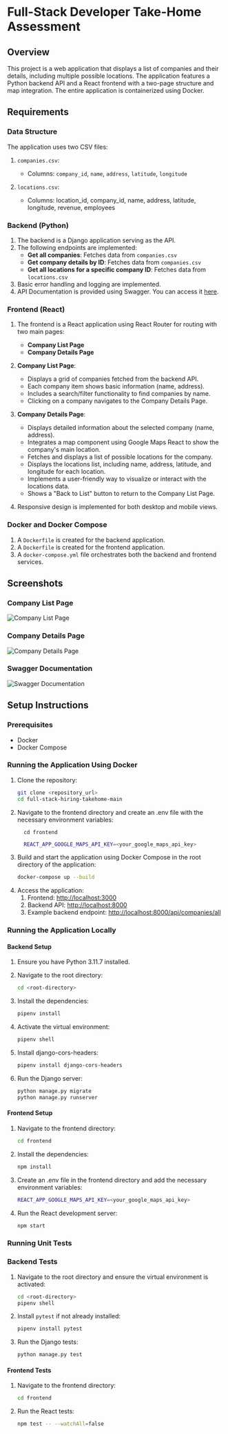 # Full-Stack Developer Take-Home Assessment

## Overview

This project is a web application that displays a list of companies and their details, including multiple possible locations. The application features a Python backend API and a React frontend with a two-page structure and map integration. The entire application is containerized using Docker.

## Requirements

### Data Structure

The application uses two CSV files:

1. `companies.csv`:
   - Columns: `company_id`, `name`, `address`, `latitude`, `longitude`

2. `locations.csv`:
   - Columns: location_id, company_id, name, address, latitude, longitude, revenue, employees

### Backend (Python)

1. The backend is a Django application serving as the API.
2. The following endpoints are implemented:
   - **Get all companies**: Fetches data from `companies.csv`
   - **Get company details by ID**: Fetches data from `companies.csv`
   - **Get all locations for a specific company ID**: Fetches data from `locations.csv`
3. Basic error handling and logging are implemented.
4. API Documentation is provided using Swagger. You can access it [here](https://app.swaggerhub.com/apis/CHINMAYGULHANE_1/Company/1.0.0#/).

### Frontend (React)

1. The frontend is a React application using React Router for routing with two main pages:
   - **Company List Page**
   - **Company Details Page**

2. **Company List Page**:
   - Displays a grid of companies fetched from the backend API.
   - Each company item shows basic information (name, address).
   - Includes a search/filter functionality to find companies by name.
   - Clicking on a company navigates to the Company Details Page.

3. **Company Details Page**:
   - Displays detailed information about the selected company (name, address).
   - Integrates a map component using Google Maps React to show the company's main location.
   - Fetches and displays a list of possible locations for the company.
   - Displays the locations list, including name, address, latitude, and longitude for each location.
   - Implements a user-friendly way to visualize or interact with the locations data.
   - Shows a "Back to List" button to return to the Company List Page.

4. Responsive design is implemented for both desktop and mobile views.

### Docker and Docker Compose

1. A `Dockerfile` is created for the backend application.
2. A `Dockerfile` is created for the frontend application.
3. A `docker-compose.yml` file orchestrates both the backend and frontend services.

## Screenshots

### Company List Page
![Company List Page](./data/screenshots/Company_List_Page.png)

### Company Details Page
![Company Details Page](./data/screenshots/Company_Details_Page.png)

### Swagger Documentation
![Swagger Documentation](./data/screenshots/Swagger_Documentation.png)


## Setup Instructions

### Prerequisites

- Docker
- Docker Compose

### Running the Application Using Docker

1. Clone the repository:
   ```sh
   git clone <repository_url>
   cd full-stack-hiring-takehome-main
2. Navigate to the frontend directory and create an .env file with the necessary environment variables:
    ```sc
      cd frontend
    ```  
    ```sh
      REACT_APP_GOOGLE_MAPS_API_KEY=<your_google_maps_api_key>
    ```
3. Build and start the application using Docker Compose in the root directory of the application:
   ```sh
   docker-compose up --build
4. Access the application:
    1. Frontend: [http://localhost:3000](http://localhost:3000)
    2. Backend API: [http://localhost:8000](http://localhost:8000)
    3. Example backend endpoint: [http://localhost:8000/api/companies/all](http://localhost:8000/api/companies/all)

### Running the Application Locally

#### Backend Setup

1. Ensure you have Python 3.11.7 installed.

2. Navigate to the root directory:
    ```sh
    cd <root-directory>
    ```

3. Install the dependencies:
    ```sh
    pipenv install
    ```

4. Activate the virtual environment:
    ```sh
    pipenv shell
    ```
5. Install django-cors-headers:
    ```sh
    pipenv install django-cors-headers
    ```

6. Run the Django server:
    ```sh
    python manage.py migrate
    python manage.py runserver
    ```

#### Frontend Setup

1. Navigate to the frontend directory:
    ```sh
    cd frontend
    ```

2. Install the dependencies:
    ```sh
    npm install
    ```

3. Create an .env file in the frontend directory and add the necessary environment variables:
    ```sh
    REACT_APP_GOOGLE_MAPS_API_KEY=<your_google_maps_api_key>
    ```

4. Run the React development server:
    ```sh
    npm start
    ```

### Running Unit Tests

### Backend Tests

1. Navigate to the root directory and ensure the virtual environment is activated:
    ```sh
    cd <root-directory>
    pipenv shell
    ```

2. Install `pytest` if not already installed:
    ```sh
    pipenv install pytest
    ```

3. Run the Django tests:
    ```sh
    python manage.py test
    ```

#### Frontend Tests

1. Navigate to the frontend directory:
    ```sh
    cd frontend
    ```

2. Run the React tests:
    ```sh
    npm test -- --watchAll=false
    ```
